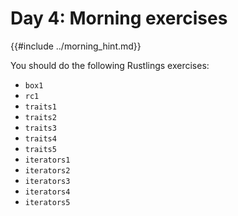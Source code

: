 # Day 4: Morning exercises

{{#include ../morning_hint.md}}

You should do the following Rustlings exercises:

- `box1`
- `rc1`
- `traits1`
- `traits2`
- `traits3`
- `traits4`
- `traits5`
- `iterators1`
- `iterators2`
- `iterators3`
- `iterators4`
- `iterators5`

